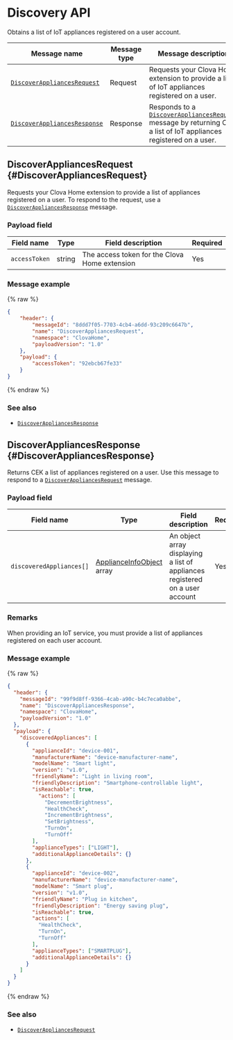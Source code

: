 # Discovery API

Obtains a list of IoT appliances registered on a user account.

| Message name         | Message type  | Message description                                   |
|------------------|-----------|---------------------------------------------|
| [`DiscoverAppliancesRequest`](#DiscoverAppliancesRequest)   | Request  | Requests your Clova Home extension to provide a list of IoT appliances registered on a user.             |
| [`DiscoverAppliancesResponse`](#DiscoverAppliancesResponse) | Response | Responds to a [`DiscoverAppliancesRequest`](#DiscoverAppliancesRequest) message by returning CEK a list of IoT appliances registered on a user. |

## DiscoverAppliancesRequest {#DiscoverAppliancesRequest}
Requests your Clova Home extension to provide a list of appliances registered on a user. To respond to the request, use a [`DiscoverAppliancesResponse`](#DiscoverAppliancesResponse) message.

### Payload field

| Field name       | Type    | Field description                     | Required |
|---------------|---------|-----------------------------|---------|
| `accessToken`   | string  | The access token for the Clova Home extension  | Yes     |

### Message example

{% raw %}
```json
{
    "header": {
        "messageId": "8ddd7f05-7703-4cb4-a6dd-93c209c6647b",
        "name": "DiscoverAppliancesRequest",
        "namespace": "ClovaHome",
        "payloadVersion": "1.0"
    },
    "payload": {
        "accessToken": "92ebcb67fe33"
    }
}
```
{% endraw %}

### See also
* [`DiscoverAppliancesResponse`](#DiscoverAppliancesResponse)

## DiscoverAppliancesResponse {#DiscoverAppliancesResponse}
Returns CEK a list of appliances registered on a user. Use this message to respond to a [`DiscoverAppliancesRequest`](#DiscoverAppliancesRequest) message.

### Payload field

| Field name       | Type    | Field description                     | Required |
|---------------|---------|-----------------------------|---------|
| `discoveredAppliances[]`  | [ApplianceInfoObject](/CEK/References/ClovaHomeInterface/Shared_Objects.md#ApplianceInfoObject) array  | An object array displaying a list of appliances registered on a user account          | Yes    |

### Remarks
When providing an IoT service, you must provide a list of appliances registered on each user account.

### Message example

{% raw %}
```json
{
  "header": {
    "messageId": "99f9d8ff-9366-4cab-a90c-b4c7eca0abbe",
    "name": "DiscoverAppliancesResponse",
    "namespace": "ClovaHome",
    "payloadVersion": "1.0"
  },
  "payload": {
    "discoveredAppliances": [
      {
        "applianceId": "device-001",
        "manufacturerName": "device-manufacturer-name",
        "modelName": "Smart light",
        "version": "v1.0",
        "friendlyName": "Light in living room",
        "friendlyDescription": "Smartphone-controllable light",
        "isReachable": true,
          "actions": [
            "DecrementBrightness",
            "HealthCheck",
            "IncrementBrightness",
            "SetBrightness",
            "TurnOn",
            "TurnOff"
        ],
        "applianceTypes": ["LIGHT"],
        "additionalApplianceDetails": {}
      },
      {
        "applianceId": "device-002",
        "manufacturerName": "device-manufacturer-name",
        "modelName": "Smart plug",
        "version": "v1.0",
        "friendlyName": "Plug in kitchen",
        "friendlyDescription": "Energy saving plug",
        "isReachable": true,
        "actions": [
          "HealthCheck",
          "TurnOn",
          "TurnOff"
        ],
        "applianceTypes": ["SMARTPLUG"],
        "additionalApplianceDetails": {}
      }
    ]
  }
}
```
{% endraw %}

### See also
* [`DiscoverAppliancesRequest`](#DiscoverAppliancesRequest)
